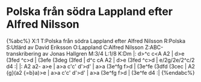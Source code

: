# Polska från södra Lappland efter Alfred Nilsson

{%abc%}
X:1
T:Polska från södra Lappland efter Alfred Nilsson
R:Polska
S:Utlärd av David Eriksson
O:Lappland
C:Alfred Nilsson
Z:ABC-transkribering av Jonas Hallgren
M:3/4
L:1/8
K:Dm
|: d>^c c<A A2 | d>e (3fed ^c>d | (3efe (3deg (3fed |
   d^c cA A2 | d>e (3fed ^c>d  | e/2g/2e/2^c/2 d4 :| 
|: A2 a2- a>e | a>a c'c' d'>d' | a>a (3e^fg f>d | (3e^fe (3dfd (3cec |
   A2 {g}(a2 {=b}a)>e | a>a c'c' d'>d' | a>a (3e^fg f>d | (3e^fe d4 :|
{%endabc%}
